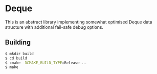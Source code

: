# Deque
This is an abstract library implementing somewhat optimised Deque data structure with additional fail-safe debug options.

## Building
```bash
$ mkdir build
$ cd build 
$ cmake -DCMAKE_BUILD_TYPE=Release ..
$ make
```
